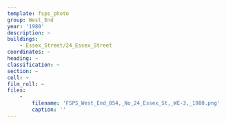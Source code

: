 ```yaml
---
template: fsps_photo
group: West_End
year: '1980'
description: ~
buildings:
    - Essex_Street/24_Essex_Street
coordinates: ~
heading: ~
classification: ~
section: ~
cell: ~
film_roll: ~
files:
    -
        filename: 'FSPS_West_End_054,_No_24_Essex_St,_WE-3,_1980.png'
        caption: ''
---
```

